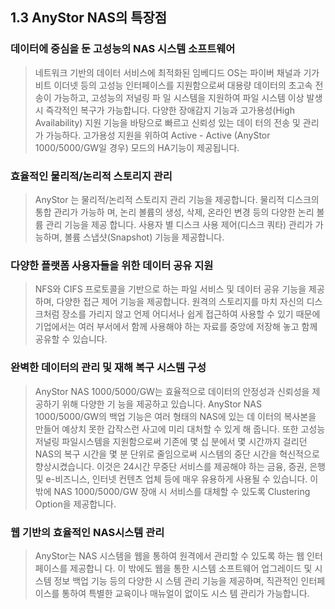 ## 1.3 AnyStor NAS의 특장점

### 데이터에 중심을 둔 고성능의 NAS 시스템 소프트웨어
> 네트워크 기반의 데이터 서비스에 최적화된 임베디드 OS는 파이버 채널과 기가비트 이더넷 등의
고성능 인터페이스를 지원함으로써 대용량 데이터의 초고속 전송이 가능하고, 고성능의 저널링 파
일 시스템을 지원하여 파일 시스템 이상 발생시 즉각적인 복구가 가능합니다.
다양한 장애감지 기능과 고가용성(High Availability) 지원 기능을 바탕으로 빠르고 신뢰성 있는 데이
터의 전송 및 관리가 가능하다. 고가용성 지원을 위하여 Active - Active (AnyStor 1000/5000/GW일
경우) 모드의 HA기능이 제공됩니다.

### 효율적인 물리적/논리적 스토리지 관리
> AnyStor 는 물리적/논리적 스토리지 관리 기능을 제공합니다. 물리적 디스크의 통합 관리가 가능하
며, 논리 볼륨의 생성, 삭제, 온라인 변경 등의 다양한 논리 볼륨 관리 기능을 제공 합니다. 사용자
별 디스크 사용 제어(디스크 쿼타) 관리가 가능하며, 볼륨 스냅샷(Snapshot) 기능을 제공합니다.

### 다양한 플랫폼 사용자들을 위한 데이터 공유 지원
> NFS와 CIFS 프로토콜을 기반으로 하는 파일 서비스 및 데이터 공유 기능을 제공하며, 다양한 접근
제어 기능을 제공합니다. 원격의 스토리지를 마치 자신의 디스크처럼 장소를 가리지 않고 언제 어디서나
쉽게 접근하여 사용할 수 있기 때문에 기업에서는 여러 부서에서 함께 사용해야 하는 자료를
중앙에 저장해 놓고 함께 공유할 수 있습니다.

### 완벽한 데이터의 관리 및 재해 복구 시스템 구성
> AnyStor NAS 1000/5000/GW는 효율적으로 데이터의 안정성과 신뢰성을 제공하기 위해 다양한 기
능을 제공하고 있습니다. AnyStor NAS 1000/5000/GW의 백업 기능은 여러 형태의 NAS에 있는 데
이터의 복사본을 만들어 예상치 못한 갑작스런 사고에 미리 대처할 수 있게 해 줍니다. 또한 고성능
저널링 파일시스템을 지원함으로써 기존에 몇 십 분에서 몇 시간까지 걸리던 NAS의 복구 시간을
몇 분 단위로 줄임으로써 시스템의 중단 시간을 혁신적으로 향상시켰습니다. 이것은 24시간 무중단
서비스를 제공해야 하는 금융, 증권, 은행 및 e-비즈니스, 인터넷 컨텐츠 업체 등에 매우 유용하게
사용될 수 있습니다.
이밖에 NAS 1000/5000/GW 장애 시 서비스를 대체할 수 있도록 Clustering Option을 제공합니다.

### 웹 기반의 효율적인 NAS시스템 관리
> AnyStor는 NAS 시스템을 웹을 통하여 원격에서 관리할 수 있도록 하는 웹 인터페이스를 제공합니
다. 이 밖에도 웹을 통한 시스템 소프트웨어 업그레이드 및 시스템 정보 백업 기능 등의 다양한 시
스템 관리 기능을 제공하며, 직관적인 인터페이스를 통하여 특별한 교육이나 매뉴얼이 없이도 시스
템 관리가 가능합니다.


<br>